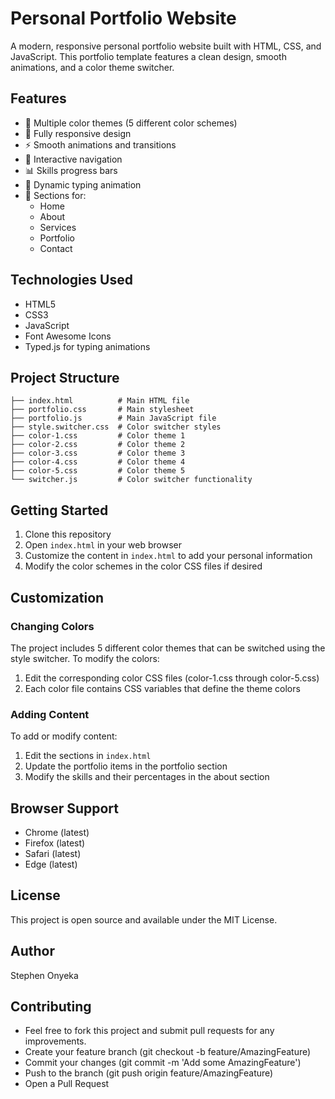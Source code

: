 # Personal Portfolio Website

A modern, responsive personal portfolio website built with HTML, CSS, and JavaScript. This portfolio template features a clean design, smooth animations, and a color theme switcher.

## Features

- 🎨 Multiple color themes (5 different color schemes)
- 📱 Fully responsive design
- ⚡ Smooth animations and transitions
- 🎯 Interactive navigation
- 📊 Skills progress bars
- 📝 Dynamic typing animation
- 📄 Sections for:
  - Home
  - About
  - Services
  - Portfolio
  - Contact

## Technologies Used

- HTML5
- CSS3
- JavaScript
- Font Awesome Icons
- Typed.js for typing animations

## Project Structure

```
├── index.html          # Main HTML file
├── portfolio.css       # Main stylesheet
├── portfolio.js        # Main JavaScript file
├── style.switcher.css  # Color switcher styles
├── color-1.css         # Color theme 1
├── color-2.css         # Color theme 2
├── color-3.css         # Color theme 3
├── color-4.css         # Color theme 4
├── color-5.css         # Color theme 5
└── switcher.js         # Color switcher functionality
```

## Getting Started

1. Clone this repository
2. Open `index.html` in your web browser
3. Customize the content in `index.html` to add your personal information
4. Modify the color schemes in the color CSS files if desired

## Customization

### Changing Colors
The project includes 5 different color themes that can be switched using the style switcher. To modify the colors:
1. Edit the corresponding color CSS files (color-1.css through color-5.css)
2. Each color file contains CSS variables that define the theme colors

### Adding Content
To add or modify content:
1. Edit the sections in `index.html`
2. Update the portfolio items in the portfolio section
3. Modify the skills and their percentages in the about section

## Browser Support

- Chrome (latest)
- Firefox (latest)
- Safari (latest)
- Edge (latest)

## License

This project is open source and available under the MIT License.

## Author

Stephen Onyeka

## Contributing
- Feel free to fork this project and submit pull requests for any improvements.
- Create your feature branch (git checkout -b feature/AmazingFeature)
- Commit your changes (git commit -m 'Add some AmazingFeature')
- Push to the branch (git push origin feature/AmazingFeature)
- Open a Pull Request
